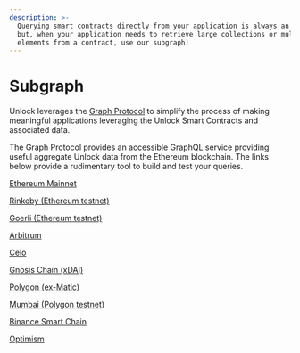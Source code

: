 ```yaml
---
description: >-
  Querying smart contracts directly from your application is always an option,
  but, when your application needs to retrieve large collections or multiple
  elements from a contract, use our subgraph!
---
```


# Subgraph

Unlock leverages the [Graph Protocol](https://thegraph.com) to simplify the process of making meaningful applications leveraging the Unlock Smart Contracts and associated data.

The Graph Protocol provides an accessible GraphQL service providing useful aggregate Unlock data from the Ethereum blockchain. The links below provide a rudimentary tool to build and test your queries.

[Ethereum Mainnet](https://thegraph.com/explorer/subgraph/unlock-protocol/unlock)

[Rinkeby (Ethereum testnet)](https://thegraph.com/explorer/subgraph/unlock-protocol/unlock-rinkeby)

[Goerli (Ethereum testnet)](https://thegraph.com/hosted-service/subgraph/unlock-protocol/goerli)

[Arbitrum](https://thegraph.com/hosted-service/subgraph/unlock-protocol/arbitrum)

[Celo](https://thegraph.com/hosted-service/subgraph/unlock-protocol/celo)

[Gnosis Chain (xDAI)](https://thegraph.com/explorer/subgraph/unlock-protocol/xdai)

[Polygon (ex-Matic)](https://thegraph.com/explorer/subgraph/unlock-protocol/polygon)

[Mumbai (Polygon testnet)](https://thegraph.com/hosted-service/subgraph/unlock-protocol/mumbai)

[Binance Smart Chain](https://thegraph.com/hosted-service/subgraph/unlock-protocol/bsc)

[Optimism](https://thegraph.com/hosted-service/subgraph/unlock-protocol/optimism)
